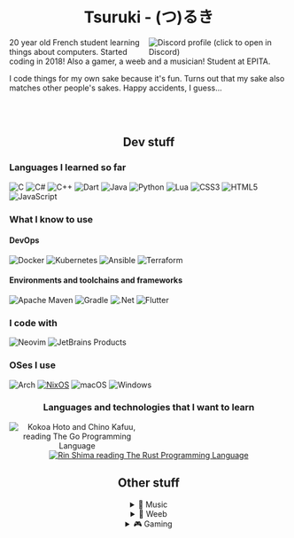 <div align="center">
  
  <!-- 
  <img src="ruki-logo-white.png" height=200> 

  TODO: Use a header that can be displayed on both white and dark themes
  -->
  
  # Tsuruki - (つ)るき
  
</div>

<a href="https://discord.com/users/332082083604463616">
    <img src="https://lanyard.cnrad.dev/api/332082083604463616?animated=true&idleMessage=touching+grass" align="right" alt="Discord profile (click to open in Discord)" width="50%"> 
</a>

20 year old French student learning things about computers. 
Started coding in 2018!
Also a gamer, a weeb and a musician!
Student at EPITA.

I code things for my own sake because it's fun.
Turns out that my sake also matches other people's sakes.
Happy accidents, I guess...

<br>
<br>

<div align="center">

## Dev stuff


</div>

### Languages I learned so far

<div>

![C](https://cdn.jsdelivr.net/gh/devicons/devicon@latest/icons/c/c-original.svg)
![C#](https://cdn.jsdelivr.net/gh/devicons/devicon@latest/icons/csharp/csharp-original.svg)
![C++](https://cdn.jsdelivr.net/gh/devicons/devicon@latest/icons/cplusplus/cplusplus-original.svg)
![Dart](https://cdn.jsdelivr.net/gh/devicons/devicon@latest/icons/dart/dart-original.svg)
![Java](https://cdn.jsdelivr.net/gh/devicons/devicon@latest/icons/java/java-original.svg)
![Python](https://cdn.jsdelivr.net/gh/devicons/devicon@latest/icons/python/python-original.svg)
![Lua](https://cdn.jsdelivr.net/gh/devicons/devicon@latest/icons/lua/lua-original.svg)
![CSS3](https://cdn.jsdelivr.net/gh/devicons/devicon@latest/icons/css3/css3-original.svg)
![HTML5](https://cdn.jsdelivr.net/gh/devicons/devicon@latest/icons/html5/html5-original.svg)
![JavaScript](https://cdn.jsdelivr.net/gh/devicons/devicon@latest/icons/javascript/javascript-original.svg)

</div>

### What I know to use

#### DevOps

![Docker](https://cdn.jsdelivr.net/gh/devicons/devicon@latest/icons/docker/docker-original.svg)
![Kubernetes](https://cdn.jsdelivr.net/gh/devicons/devicon@latest/icons/kubernetes/kubernetes-original.svg)
![Ansible](https://cdn.jsdelivr.net/gh/devicons/devicon@latest/icons/ansible/ansible-original.svg)
![Terraform](https://cdn.jsdelivr.net/gh/devicons/devicon@latest/icons/terraform/terraform-original.svg)

#### Environments and toolchains and frameworks

![Apache Maven](https://cdn.jsdelivr.net/gh/devicons/devicon@latest/icons/maven/maven-original.svg)
![Gradle](https://cdn.jsdelivr.net/gh/devicons/devicon@latest/icons/gradle/gradle-original.svg)
![.Net](https://cdn.jsdelivr.net/gh/devicons/devicon@latest/icons/dotnetcore/dotnetcore-original.svg)
![Flutter](https://cdn.jsdelivr.net/gh/devicons/devicon@latest/icons/flutter/flutter-original.svg)

### I code with

![Neovim](https://cdn.jsdelivr.net/gh/devicons/devicon@latest/icons/neovim/neovim-original.svg)
![JetBrains Products](https://cdn.jsdelivr.net/gh/devicons/devicon@latest/icons/jetbrains/jetbrains-original.svg)

### OSes I use

![Arch](https://cdn.jsdelivr.net/gh/devicons/devicon@latest/icons/archlinux/archlinux-original.svg)
[![NixOS](https://cdn.jsdelivr.net/gh/devicons/devicon@latest/icons/nixos/nixos-original.svg)](https://github.com/ItsShamed/tsrk-nix-flex)
![macOS](https://cdn.jsdelivr.net/gh/devicons/devicon@latest/icons/apple/apple-original.svg) <!-- Not that much tbh lmao -->
![Windows](https://cdn.jsdelivr.net/gh/devicons/devicon@latest/icons/windows11/windows11-original.svg) <!-- Not that much either since using NixOS, only for music production ig -->

<div align="center">

### Languages and technologies that I want to learn

<a href="https://github.com/cat-milk/Anime-Girls-Holding-Programming-Books"><img src="https://github.com/cat-milk/Anime-Girls-Holding-Programming-Books/raw/master/Go/Kokoa_Hoto_And_Chino_Kafuu_Reading_The_Go_Programming_Language.png" align="left" width="48.65%" alt="Kokoa Hoto and Chino Kafuu, reading The Go Programming Language"></a>
<a href="https://github.com/cat-milk/Anime-Girls-Holding-Programming-Books"><img src="https://github.com/cat-milk/Anime-Girls-Holding-Programming-Books/raw/master/Rust/Rin_Shima_The_Rust_Programming_Language_3.png" alt="Rin Shima reading The Rust Programming Language" width=48.65%s></a>


## Other stuff

<details>
<summary>🎵 Music</summary>

[![spotify-github-profile](https://spotify-github-profile.vercel.app/api/view?uid=fuljyal01aq1ipw3j2gjyrm28&cover_image=true&theme=natemoo-re&bar_color=53b14f&bar_color_cover=true)](https://spotify-github-profile.vercel.app/api/view?uid=fuljyal01aq1ipw3j2gjyrm28&redirect=true)

<div align="center">

[![lastfm-scrobbles](https://lastfm-recently-played.vercel.app/api?user=tsrk-&loved=true&count=3&width=320)](https://www.last.fm/user/MuNsterGFX)

[![spotify-recently-played](https://spotify-recently-played-readme.vercel.app/api?user=fuljyal01aq1ipw3j2gjyrm28&count=3&width=320)](https://l.tsrk.me/spotify)

</div>

</details>

<details>
<summary>🌸 Weeb</summary>

[![anilist](/anilist.svg)](https://l.tsrk.me/al)
</details>

<details>
<summary>🎮 Gaming</summary>

[**osu!**](https://osu.ppy.sh/users/10729344)  

[![osu-profile](https://osu-sig.vercel.app/card?user=10729344&mode=std&lang=en&animation=true&hue=255&mini=true)](https://osu.ppy.sh/users/10729344)
[![osumania-profile](https://osu-sig.vercel.app/card?user=10729344&mode=mania&lang=en&animation=true&hue=255&mini=true)](https://osu.ppy.sh/users/10729344/mania)
</a>
</details>
</div>
  
